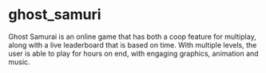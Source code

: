 # ghost_samuri
 Ghost Samurai is an online game that has both a coop feature for multiplay, along with a live leaderboard that is based on time. With multiple levels, the user is able to play for hours on end, with engaging graphics, animation and music.  
